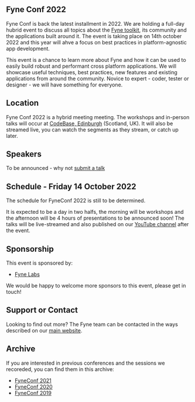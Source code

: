 ## Fyne Conf 2022

Fyne Conf is back the latest installment in 2022.
We are holding a full-day hubrid event to discuss all topics about the [Fyne toolkit](https://github.com/fyne-io/fyne), its community and the applications built around it.
The event is taking place on 14th october 2022 and this year will ahve a focus on best practices in platform-agnostic app development.

This event is a chance to learn more about Fyne and how it can be used to
easily build robust and performant cross platform applications.
We will showcase useful techniques, best practices, new features and existing applications from around the community.
Novice to expert - coder, tester or designer - we will have something for everyone.

## Location

Fyne Conf 2022 is a hybrid meeting meeting. The workshops and in-person talks will occur at [CodeBase, Edinburgh](https://thisiscodebase.com) (Scotland, UK). It will also be streamed live, you can watch the segments as they stream, or catch up later.

## Speakers

To be announced - why not [submit a talk](https://www.papercall.io/fyneconf2022)

## Schedule - Friday 14 October 2022

The schedule for FyneConf 2022 is still to be determined.

It is expected to be a day in two halfs, the morning will be workshops and the afternoon will be 4 hours of presentations to be announced soon! The talks will be live-streamed and also published on our [YouTube channel](https://www.youtube.com/c/fyne-io) after the event.

## Sponsorship

This event is sponsored by:

* [Fyne Labs](https://fynelabs.com)

We would be happy to welcome more sponsors to this event, please get in touch!

## Support or Contact

Looking to find out more? The Fyne team can be contacted
in the ways described on our [main website](https://fyne.io/#contact).


## Archive

If you are interested in previous conferences and the sessions we recoreded, you can find them in this archive:

* [FyneConf 2021](/archive/2021)
* [FyneConf 2020](/archive/2020)
* [FyneConf 2019](/archive/2019)

